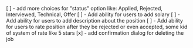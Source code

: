 [ ] - add more choices for "status" option like: Applied, Rejected, Interviewed,
Technical, Offer
[ ] - Add ability for users to add solary
[ ] - Add ability for users to add description about the position
[ ] - Add ability for users to rate position after they be rejected or even
accepted, some kid of system of rate like 5 stars
[x] - add confirmation dialog for deleting the job
